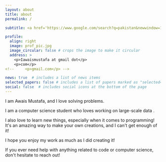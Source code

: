 ```yaml
---
layout: about
title: about
permalink: /

subtitle: <a href='https://www.google.com/search?q=pakistan&newwindow=1&client=opera-gx&hs=eeW&sxsrf=ALiCzsZ9oarMqrLNsR9rhKHIWQUf3XJV2g:1671186296658&source=lnms&tbm=isch&sa=X&ved=2ahUKEwjF88KM9v37AhV7VKQEHaokDLoQ_AUoAnoECAIQBA&biw=1399&bih=769&dpr=1'>Pakistan</a>,Land of Peace.

profile:
  align: right
  image: prof_pic.jpg
  image_circular: false # crops the image to make it circular
  address: >
    <p>Iawaismustafa at gmail dot</p>
    <p>com</p>
<!--     <p>gmail.com</p> -->

news: true  # includes a list of news items
selected_papers: false # includes a list of papers marked as "selected={true}"
social: false  # includes social icons at the bottom of the page
---
```


I am Awais Mustafa, and I love solving problems.

I am a computer science student who loves working on large-scale data . 

I also love to learn new things, especially when it comes to programming! It's an amazing way to make your own creations, and I can't get enough of it!

I hope you enjoy my work as much as I did creating it!

If you ever need help with anything related to code or computer science, don't hesitate to reach out!

<!-- You can put a picture in, too. The code is already in, just name your picture `prof_pic.jpg` and put it in the `img/` folder.

Put your address / P.O. box / other info right below your picture. You can also disable any these elements by editing `profile` property of the YAML header of your `_pages/about.md`. Edit `_bibliography/papers.bib` and Jekyll will render your [publications page](/al-folio/publications/) automatically.

Link to your social media connections, too. This theme is set up to use [Font Awesome icons](http://fortawesome.github.io/Font-Awesome/) and [Academicons](https://jpswalsh.github.io/academicons/), like the ones below. Add your Facebook, Twitter, LinkedIn, Google Scholar, or just disable all of them.
 -->
